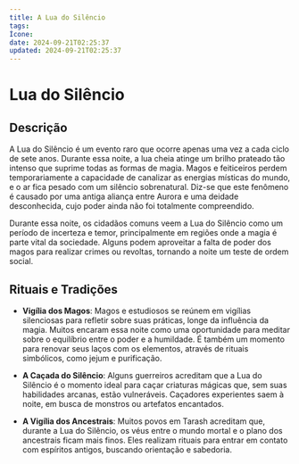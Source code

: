 ```yaml
---
title: A Lua do Silêncio
tags:
Ícone:
date: 2024-09-21T02:25:37
updated: 2024-09-21T02:25:37
---
```


# Lua do Silêncio

## Descrição

A Lua do Silêncio é um evento raro que ocorre apenas uma vez a cada ciclo de sete anos. Durante essa noite, a lua cheia atinge um brilho prateado tão intenso que suprime todas as formas de magia. Magos e feiticeiros perdem temporariamente a capacidade de canalizar as energias místicas do mundo, e o ar fica pesado com um silêncio sobrenatural. Diz-se que este fenômeno é causado por uma antiga aliança entre Aurora e uma deidade desconhecida, cujo poder ainda não foi totalmente compreendido.

Durante essa noite, os cidadãos comuns veem a Lua do Silêncio como um período de incerteza e temor, principalmente em regiões onde a magia é parte vital da sociedade. Alguns podem aproveitar a falta de poder dos magos para realizar crimes ou revoltas, tornando a noite um teste de ordem social.

## Rituais e Tradições

- **Vigília dos Magos**: Magos e estudiosos se reúnem em vigílias silenciosas para refletir sobre suas práticas, longe da influência da magia. Muitos encaram essa noite como uma oportunidade para meditar sobre o equilíbrio entre o poder e a humildade. É também um momento para renovar seus laços com os elementos, através de rituais simbólicos, como jejum e purificação.

- **A Caçada do Silêncio**: Alguns guerreiros acreditam que a Lua do Silêncio é o momento ideal para caçar criaturas mágicas que, sem suas habilidades arcanas, estão vulneráveis. Caçadores experientes saem à noite, em busca de monstros ou artefatos encantados.

- **A Vigília dos Ancestrais**: Muitos povos em Tarash acreditam que, durante a Lua do Silêncio, os véus entre o mundo mortal e o plano dos ancestrais ficam mais finos. Eles realizam rituais para entrar em contato com espíritos antigos, buscando orientação e sabedoria.
